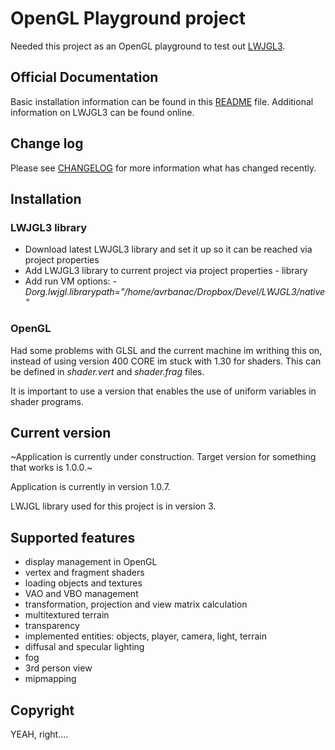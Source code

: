 # OpenGL Playground project

Needed this project as an OpenGL playground to test out [LWJGL3](https://www.lwjgl.org/).

## Official Documentation

Basic installation information can be found in this [README](README.md) file. Additional information on LWJGL3 can be found online.

## Change log

Please see [CHANGELOG](CHANGELOG.md) for more information what has changed recently.

## Installation

### LWJGL3 library

* Download latest LWJGL3 library and set it up so it can be reached via project properties
* Add LWJGL3 library to current project via project properties - library
* Add run VM options: _-Dorg.lwjgl.librarypath="/home/avrbanac/Dropbox/Devel/LWJGL3/native"_

### OpenGL

Had some problems with GLSL and the current machine im writhing this on, instead of using
version 400 CORE im stuck with 1.30 for shaders. This can be defined in _shader.vert_ and _shader.frag_ files.

It is important to use a version that enables the use of uniform variables in shader programs.

## Current version

~Application is currently under construction. Target version for something that works is 1.0.0.~

Application is currently in version 1.0.7.

LWJGL library used for this project is in version 3.

## Supported features

* display management in OpenGL
* vertex and fragment shaders
* loading objects and textures
* VAO and VBO management
* transformation, projection and view matrix calculation
* multitextured terrain
* transparency
* implemented entities: objects, player, camera, light, terrain
* diffusal and specular lighting
* fog
* 3rd person view
* mipmapping


## Copyright

YEAH, right....